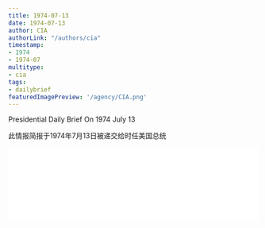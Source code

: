 ```yaml
---
title: 1974-07-13
date: 1974-07-13
author: CIA 
authorLink: "/authors/cia"
timestamp: 
- 1974
- 1974-07
multitype: 
- cia
tags: 
- dailybrief
featuredImagePreview: '/agency/CIA.png'
---
```



Presidential Daily Brief On 1974 July 13

此情报简报于1974年7月13日被递交给时任美国总统

<!--more-->





<div id="over" style="width:100%; overflow:hidden"> <iframe id="sFrame" name="sFrame" frameborder="no" border="0"  allowfullscreen marginwidth="0" scrolling="no" src = " /CIA/1974-07-13.html "  style = " position:absulute; width: 806px; top: 300;" > </iframe> </div>